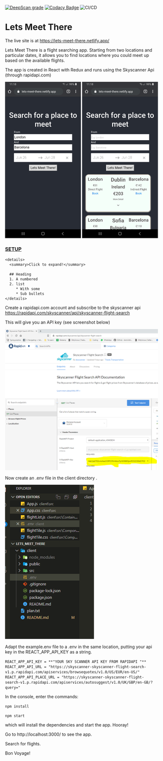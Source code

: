 ﻿[![DeepScan grade](https://deepscan.io/api/teams/8977/projects/12567/branches/193376/badge/grade.svg)](https://deepscan.io/dashboard#view=project&tid=8977&pid=12567&bid=193376)
[![Codacy Badge](https://app.codacy.com/project/badge/Grade/e01823a7516241ada22c1d05ac45f06a)](https://www.codacy.com/manual/Ben-Towler/lets_meet_there?utm_source=github.com&amp;utm_medium=referral&amp;utm_content=Ben-Towler/lets_meet_there&amp;utm_campaign=Badge_Grade)
![CI/CD](https://github.com/Ben-Towler/lets_meet_there/workflows/CI/CD/badge.svg)

# Lets Meet There

The live site is at https://lets-meet-there.netlify.app/

Lets Meet There is a flight searching app. Starting from two locations and particular dates, it allows you to find locations where you could meet up based on the available flights.

The app is created in React with Redux and runs using the Skyscanner Api (through rapidapi.com)

<div align='center'><img src="readme_img/galaxyScreen1.jpg" width="250" ><span> </span><img src="readme_img/galaxyScreen2.jpg" width="250"> </div>

### <u>SETUP</u>

```
<details>
  <summary>Click to expand!</summary>

  ## Heading
  1. A numbered
  2. list
     * With some
     * Sub bullets
</details>
```

Create a rapidapi.com account and subscribe to the skyscanner api https://rapidapi.com/skyscanner/api/skyscanner-flight-search

This will give you an API key (see screenshot below)

![image-20200422090013551](./readme_img/image-20200422090013551.png)

Now create an .env file in the client directory .

![image-20200422090250556](./readme_img/image-20200422090250556.png)

Adapt the example.env file to a .env in the same location, putting your api key in the REACT_APP_API_KEY as a string.

`REACT_APP_API_KEY = **"YOUR SKY SCANNER API KEY FROM RAPIDAPI "**`
`REACT_APP_API_URL = "https://skyscanner-skyscanner-flight-search-v1.p.rapidapi.com/apiservices/browsequotes/v1.0/US/EUR/en-US/"`
`REACT_APP_API_PLACE_URL = "https://skyscanner-skyscanner-flight-search-v1.p.rapidapi.com/apiservices/autosuggest/v1.0/UK/GBP/en-GB/?query="`

In the console, enter the commands:

`npm install`

`npm start`

which will install the dependencies and start the app. Hooray!

Go to http://localhost:3000/ to see the app.

Search for flights.

Bon Voyage!
